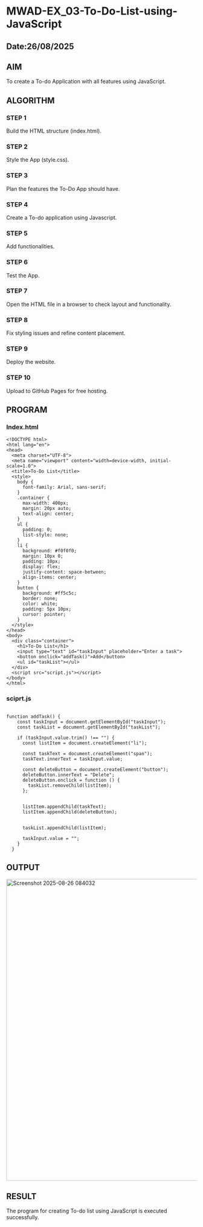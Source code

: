 # MWAD-EX_03-To-Do-List-using-JavaScript
## Date:26/08/2025

## AIM
To create a To-do Application with all features using JavaScript.

## ALGORITHM
### STEP 1
Build the HTML structure (index.html).

### STEP 2
Style the App (style.css).

### STEP 3
Plan the features the To-Do App should have.

### STEP 4
Create a To-do application using Javascript.

### STEP 5
Add functionalities.

### STEP 6
Test the App.

### STEP 7
Open the HTML file in a browser to check layout and functionality.

### STEP 8
Fix styling issues and refine content placement.

### STEP 9
Deploy the website.

### STEP 10
Upload to GitHub Pages for free hosting.

## PROGRAM
### Index.html
```
<!DOCTYPE html>
<html lang="en">
<head>
  <meta charset="UTF-8">
  <meta name="viewport" content="width=device-width, initial-scale=1.0">
  <title>To-Do List</title>
  <style>
    body {
      font-family: Arial, sans-serif;
    }
    .container {
      max-width: 400px;
      margin: 20px auto;
      text-align: center;
    }
    ul {
      padding: 0;
      list-style: none;
    }
    li {
      background: #f0f0f0;
      margin: 10px 0;
      padding: 10px;
      display: flex;
      justify-content: space-between;
      align-items: center;
    }
    button {
      background: #ff5c5c;
      border: none;
      color: white;
      padding: 5px 10px;
      cursor: pointer;
    }
  </style>
</head>
<body>
  <div class="container">
    <h1>To-Do List</h1>
    <input type="text" id="taskInput" placeholder="Enter a task">
    <button onclick="addTask()">Add</button>
    <ul id="taskList"></ul>
  </div>
  <script src="script.js"></script>
</body>
</html>
```
### sciprt.js 
```

function addTask() {
    const taskInput = document.getElementById("taskInput");
    const taskList = document.getElementById("taskList");
  
    if (taskInput.value.trim() !== "") {
      const listItem = document.createElement("li");

      const taskText = document.createElement("span");
      taskText.innerText = taskInput.value;

      const deleteButton = document.createElement("button");
      deleteButton.innerText = "Delete";
      deleteButton.onclick = function () {
        taskList.removeChild(listItem);
      };
  

      listItem.appendChild(taskText);
      listItem.appendChild(deleteButton);
  

      taskList.appendChild(listItem);
  
      taskInput.value = "";
    }
  }
```

## OUTPUT

<img width="1428" height="797" alt="Screenshot 2025-08-26 084032" src="https://github.com/user-attachments/assets/63b35c79-4d1a-4596-a7d8-29c131f34fbc" />

## RESULT
The program for creating To-do list using JavaScript is executed successfully.
